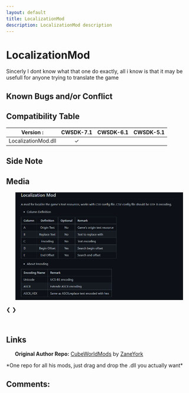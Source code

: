 ```yaml
---
layout: default
title: LocalizationMod
description: LocalizationMod description
---
```


# LocalizationMod 

Sincerly I dont know what that one do exactly, all i know is that it may be usefull for anyone trying to translate the game

## Known Bugs and/or Conflict


## Compatibility Table
  
<div align="center" markdown="1">

| Version :               | CWSDK-7.1     | CWSDK-6.1  | CWSDK-5.1   |
| :-----------:           |:-------------:| :---------:| :----------:|
| LocalizationMod.dll     |    &#10003;   |            |             |


</div>
  
## Side Note

## Media
<!--START_SLIDESHOW-->
<body>
<div class="slideshow-container">
  
<div class="mySlides fade">
  <div align="center">
  <img src="https://github.com/Paroyer/ModCatalogue/blob/gh-pages/assets/images/Mods/LocalizationMod.png?raw=true" style="width:90%">
  </div>
  <div class="text"></div>
</div>

<a class="prev" onclick="plusSlides(-1)">&#10094;</a>
<a class="next" onclick="plusSlides(1)">&#10095;</a>
</div>
<br>
<div style="text-align:center">
  <span class="dot" onclick="currentSlide(1)"></span> 
</div>
<!--START_SCrIPT-->
<script>
var slideIndex = 1;
showSlides(slideIndex);
function plusSlides(n) {
  showSlides(slideIndex += n);
}
function currentSlide(n) {
  showSlides(slideIndex = n);
}
function showSlides(n) {
  var i;
  var slides = document.getElementsByClassName("mySlides");
  var dots = document.getElementsByClassName("dot");
  if (n > slides.length) {slideIndex = 1}    
  if (n < 1) {slideIndex = slides.length}
  for (i = 0; i < slides.length; i++) {
      slides[i].style.display = "none";  
  }
  for (i = 0; i < dots.length; i++) {
      dots[i].className = dots[i].className.replace(" active", "");
  }
  slides[slideIndex-1].style.display = "block";  
  dots[slideIndex-1].className += " active";
}
</script>
  </body>
<!--END_SLIDESHOW_&_SCRIPT-->

## Links

&nbsp;&nbsp;&nbsp;&nbsp;&nbsp;&nbsp;**Original Author Repo:** [CubeWorldMods](https://github.com/ZaneYork/CubeWorldMods) by [ZaneYork](https://github.com/ZaneYork)

\*One repo for all his mods, just drag and drop the .dll you actually want\*

## Comments:
<script src="https://utteranc.es/client.js"
        repo="Paroyer/Comment" 
        issue-term="pathname"
        theme="github-dark"
        label="Comment"
        crossorigin="anonymous"
        async>
</script>  
